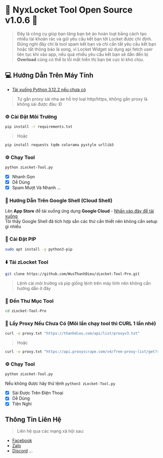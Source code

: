 
# 🧿 NyxLocket Tool Open Source v1.0.6 🧿


> Đây là công cụ giúp bạn tăng bạn bè ảo hoàn loạt bằng cách tạo nhiều tài khoản rác và gửi yêu cầu kết bạn tới Locket được chỉ định.<br>
Đừng nghĩ đây chỉ là tool spam kết bạn và chỉ cần tắt yêu cầu kết bạn hoặc tắt thông báo là xong, vì Locket Widget sử dụng api fetch user liên tục khi vào app, nếu quá nhiều yêu cầu kết bạn sẽ dẫn đến bị <b>Overload</b> cũng có thể bị lỗi mất hiển thị bạn bè cực kì khó chịu.

## 💻 Hướng Dẫn Trên Máy Tính
- [Tải xuống Python 3.12.2 nếu chưa có](https://www.python.org/downloads/release/python-3120/)<br/>
> Tự gắn proxy sài nha ae hỗ trợ loại http/https, không gắn proxy là không sài được đâu :Đ
### ⚙️ Cài Đặt Môi Trường

```bash
pip install -r requirements.txt
```
>Hoặc
```bash
pip install requests tqdm colorama pystyle urllib3
```
### ⚙ Chạy Tool
```bash
python zLocket-Tool.py
```

- [x] Nhanh Gọn
- [x] Dễ Dùng
- [x] Spam Mượt Và Nhanh
...

### 🏀 Hướng Dẫn Trên Google Shell (Cloud Shell)

Lên **App Store** để tải xuống ứng dụng **Google Cloud** - [Nhấn vào đây để tải xuống](https://apps.apple.com/us/app/google-cloud/id1005120814)<br>
Tôi thấy Google Shell đã tích hợp sẵn các thứ cần thiết nên không cần setup gì nhiều
### 🐍 Cài Đặt PIP
```bash
sudo apt install -y python3-pip
```
### ⬇️ Tải zLocket Tool

```bash
git clone https://github.com/WusThanhDieu/zLocket-Tool-Pro.git
```
> Lệnh cài môi trường và pip giống lệnh trên máy tính nên không cần hướng dẫn ở đây
### 📂 Đến Thư Mục Tool
```bash
cd zLocket-Tool-Pro
```
### 📂 Lấy Proxy Nếu Chưa Có (Mõi lần chạy tool thì CURL 1 lần nhé)
```bash
curl -o proxy.txt "https://thanhdieu.com/api/list/proxyv3.txt"
```
>Hoặc
```bash
curl -o proxy.txt "https://api.proxyscrape.com/v4/free-proxy-list/get?request=display_proxies&protocol=http&proxy_format=protocolipport&format=text&timeout=20000"
```
### ⚙ Chạy Tool
```bash
python zLocket-Tool.py
```
Nếu không được hãy thử lệnh `python3 zLocket-Tool.py`
- [x] Sài Được Trên Điện Thoại
- [x] Dễ Dùng
- [x] Tiện Nghi

## Thông Tin Liên Hệ

>Liên hệ qua các mạng xã hội sau:

- [Facebook](https://www.facebook.com/WusThanhDieu)
- [Zalo](https://zalo.me/0929203686)
- [Discord](https://discord.gg/uHEr2hR8)
...
